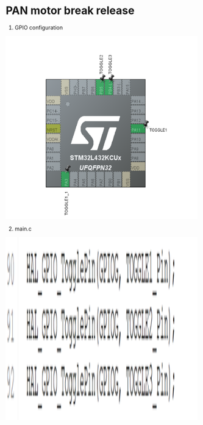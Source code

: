 # PAN motor break release


1. GPIO configuration

<img src = "fig/STM32_configuration.png" width="640" height="480"/>

2. main.c

<img src = "fig/main_c.png" width="640" height="480"/>
